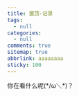 ```yaml
---
title: 置顶-记录
tags:
  - null
categories:
  - null
comments: true
sitemap: true
abbrlink: aaaaaaaa
sticky: 100
---
```


你在看什么呢(\*/ω＼\*)？

<!-- more -->
